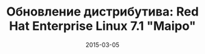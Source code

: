 ---
layout: post
title: "Обновление дистрибутива: Red Hat Enterprise Linux 7.1 \"Maipo\""
date: 2015-03-05   
---